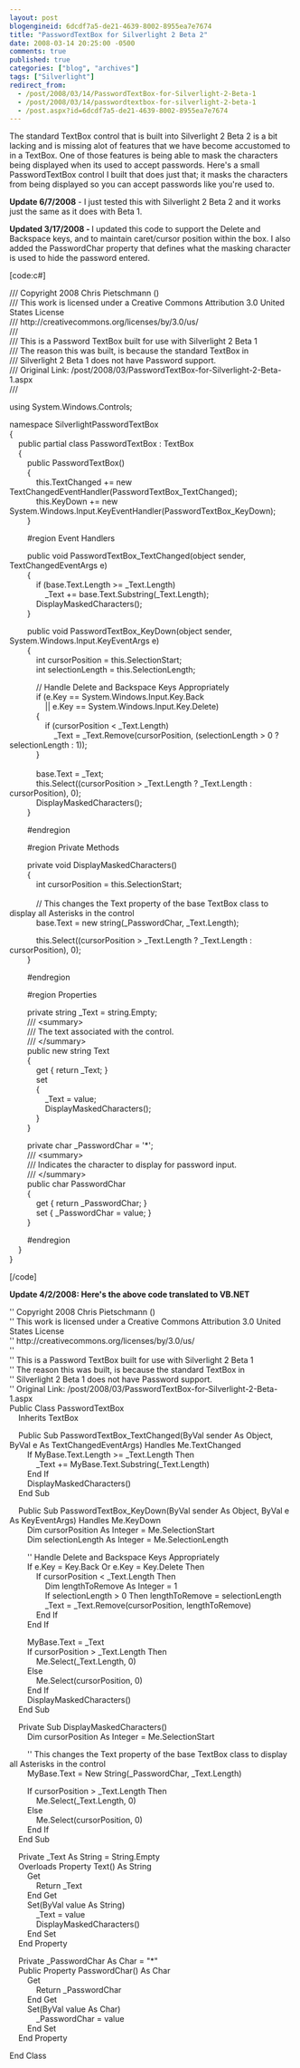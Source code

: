 ```yaml
---
layout: post
blogengineid: 6dcdf7a5-de21-4639-8002-8955ea7e7674
title: "PasswordTextBox for Silverlight 2 Beta 2"
date: 2008-03-14 20:25:00 -0500
comments: true
published: true
categories: ["blog", "archives"]
tags: ["Silverlight"]
redirect_from: 
  - /post/2008/03/14/PasswordTextBox-for-Silverlight-2-Beta-1
  - /post/2008/03/14/passwordtextbox-for-silverlight-2-beta-1
  - /post.aspx?id=6dcdf7a5-de21-4639-8002-8955ea7e7674
---
```

<!-- more -->
<p>
The standard TextBox control that is built into Silverlight 2 Beta&nbsp;2&nbsp;is a bit lacking and is missing alot of features that we have become accustomed to in a TextBox. One of those features is being able to mask the characters being displayed when its used to accept passwords. Here&#39;s a small PasswordTextBox control I built that does just that; it masks the characters from being displayed so you can accept passwords like you&#39;re used to. 
</p>
<p>
<strong>Update 6/7/2008</strong> - I just tested this with Silverlight 2 Beta 2 and it works just the same as it does with Beta 1.&nbsp;
</p>
<p>
<strong>Updated 3/17/2008 - </strong>I updated this code to support the Delete and Backspace keys, and to maintain caret/cursor position within the box. I also added the PasswordChar property that defines what the masking character is used to hide the password entered. 
</p>
<p>
[code:c#] 
</p>
<p>
/// Copyright 2008 Chris Pietschmann ()<br />
/// This work is licensed under a Creative Commons Attribution 3.0 United States License<br />
/// http://creativecommons.org/licenses/by/3.0/us/<br />
///<br />
/// This is a Password TextBox built for use with Silverlight 2 Beta 1<br />
/// The reason this was built, is because the standard TextBox in<br />
/// Silverlight 2 Beta 1 does not have Password support.<br />
/// Original Link: /post/2008/03/PasswordTextBox-for-Silverlight-2-Beta-1.aspx<br />
/// 
</p>
<p>
using System.Windows.Controls; 
</p>
<p>
namespace SilverlightPasswordTextBox<br />
{<br />
&nbsp;&nbsp;&nbsp; public partial class PasswordTextBox : TextBox<br />
&nbsp;&nbsp;&nbsp; {<br />
&nbsp;&nbsp;&nbsp;&nbsp;&nbsp;&nbsp;&nbsp; public PasswordTextBox()<br />
&nbsp;&nbsp;&nbsp;&nbsp;&nbsp;&nbsp;&nbsp; {<br />
&nbsp;&nbsp;&nbsp;&nbsp;&nbsp;&nbsp;&nbsp;&nbsp;&nbsp;&nbsp;&nbsp; this.TextChanged += new TextChangedEventHandler(PasswordTextBox_TextChanged);<br />
&nbsp;&nbsp;&nbsp;&nbsp;&nbsp;&nbsp;&nbsp;&nbsp;&nbsp;&nbsp;&nbsp; this.KeyDown += new System.Windows.Input.KeyEventHandler(PasswordTextBox_KeyDown);<br />
&nbsp;&nbsp;&nbsp;&nbsp;&nbsp;&nbsp;&nbsp; } 
</p>
<p>
&nbsp;&nbsp;&nbsp;&nbsp;&nbsp;&nbsp;&nbsp; #region Event Handlers 
</p>
<p>
&nbsp;&nbsp;&nbsp;&nbsp;&nbsp;&nbsp;&nbsp; public void PasswordTextBox_TextChanged(object sender, TextChangedEventArgs e)<br />
&nbsp;&nbsp;&nbsp;&nbsp;&nbsp;&nbsp;&nbsp; {<br />
&nbsp;&nbsp;&nbsp;&nbsp;&nbsp;&nbsp;&nbsp;&nbsp;&nbsp;&nbsp;&nbsp; if (base.Text.Length &gt;= _Text.Length)<br />
&nbsp;&nbsp;&nbsp;&nbsp;&nbsp;&nbsp;&nbsp;&nbsp;&nbsp;&nbsp;&nbsp;&nbsp;&nbsp;&nbsp;&nbsp; _Text += base.Text.Substring(_Text.Length);<br />
&nbsp;&nbsp;&nbsp;&nbsp;&nbsp;&nbsp;&nbsp;&nbsp;&nbsp;&nbsp;&nbsp; DisplayMaskedCharacters();<br />
&nbsp;&nbsp;&nbsp;&nbsp;&nbsp;&nbsp;&nbsp; } 
</p>
<p>
&nbsp;&nbsp;&nbsp;&nbsp;&nbsp;&nbsp;&nbsp; public void PasswordTextBox_KeyDown(object sender, System.Windows.Input.KeyEventArgs e)<br />
&nbsp;&nbsp;&nbsp;&nbsp;&nbsp;&nbsp;&nbsp; {<br />
&nbsp;&nbsp;&nbsp;&nbsp;&nbsp;&nbsp;&nbsp;&nbsp;&nbsp;&nbsp;&nbsp; int cursorPosition = this.SelectionStart;<br />
&nbsp;&nbsp;&nbsp;&nbsp;&nbsp;&nbsp;&nbsp;&nbsp;&nbsp;&nbsp;&nbsp; int selectionLength = this.SelectionLength; 
</p>
<p>
&nbsp;&nbsp;&nbsp;&nbsp;&nbsp;&nbsp;&nbsp;&nbsp;&nbsp;&nbsp;&nbsp; // Handle Delete and Backspace Keys Appropriately<br />
&nbsp;&nbsp;&nbsp;&nbsp;&nbsp;&nbsp;&nbsp;&nbsp;&nbsp;&nbsp;&nbsp; if (e.Key == System.Windows.Input.Key.Back<br />
&nbsp;&nbsp;&nbsp;&nbsp;&nbsp;&nbsp;&nbsp;&nbsp;&nbsp;&nbsp;&nbsp;&nbsp;&nbsp;&nbsp;&nbsp; || e.Key == System.Windows.Input.Key.Delete)<br />
&nbsp;&nbsp;&nbsp;&nbsp;&nbsp;&nbsp;&nbsp;&nbsp;&nbsp;&nbsp;&nbsp; {<br />
&nbsp;&nbsp;&nbsp;&nbsp;&nbsp;&nbsp;&nbsp;&nbsp;&nbsp;&nbsp;&nbsp;&nbsp;&nbsp;&nbsp;&nbsp; if (cursorPosition &lt; _Text.Length)<br />
&nbsp;&nbsp;&nbsp;&nbsp;&nbsp;&nbsp;&nbsp;&nbsp;&nbsp;&nbsp;&nbsp;&nbsp;&nbsp;&nbsp;&nbsp;&nbsp;&nbsp;&nbsp;&nbsp; _Text = _Text.Remove(cursorPosition, (selectionLength &gt; 0 ? selectionLength : 1));<br />
&nbsp;&nbsp;&nbsp;&nbsp;&nbsp;&nbsp;&nbsp;&nbsp;&nbsp;&nbsp;&nbsp; }<br />
&nbsp;&nbsp;&nbsp;&nbsp;&nbsp;&nbsp;&nbsp;&nbsp;&nbsp;&nbsp;&nbsp; <br />
&nbsp;&nbsp;&nbsp;&nbsp;&nbsp;&nbsp;&nbsp;&nbsp;&nbsp;&nbsp;&nbsp; base.Text = _Text;<br />
&nbsp;&nbsp;&nbsp;&nbsp;&nbsp;&nbsp;&nbsp;&nbsp;&nbsp;&nbsp;&nbsp; this.Select((cursorPosition &gt; _Text.Length ? _Text.Length : cursorPosition), 0);<br />
&nbsp;&nbsp;&nbsp;&nbsp;&nbsp;&nbsp;&nbsp;&nbsp;&nbsp;&nbsp;&nbsp; DisplayMaskedCharacters();<br />
&nbsp;&nbsp;&nbsp;&nbsp;&nbsp;&nbsp;&nbsp; } 
</p>
<p>
&nbsp;&nbsp;&nbsp;&nbsp;&nbsp;&nbsp;&nbsp; #endregion 
</p>
<p>
&nbsp;&nbsp;&nbsp;&nbsp;&nbsp;&nbsp;&nbsp; #region Private Methods 
</p>
<p>
&nbsp;&nbsp;&nbsp;&nbsp;&nbsp;&nbsp;&nbsp; private void DisplayMaskedCharacters()<br />
&nbsp;&nbsp;&nbsp;&nbsp;&nbsp;&nbsp;&nbsp; {<br />
&nbsp;&nbsp;&nbsp;&nbsp;&nbsp;&nbsp;&nbsp;&nbsp;&nbsp;&nbsp;&nbsp; int cursorPosition = this.SelectionStart;<br />
&nbsp;&nbsp;&nbsp;&nbsp;&nbsp;&nbsp;&nbsp;&nbsp;&nbsp;&nbsp;&nbsp; <br />
&nbsp;&nbsp;&nbsp;&nbsp;&nbsp;&nbsp;&nbsp;&nbsp;&nbsp;&nbsp;&nbsp; // This changes the Text property of the base TextBox class to display all Asterisks in the control<br />
&nbsp;&nbsp;&nbsp;&nbsp;&nbsp;&nbsp;&nbsp;&nbsp;&nbsp;&nbsp;&nbsp; base.Text = new string(_PasswordChar, _Text.Length); 
</p>
<p>
&nbsp;&nbsp;&nbsp;&nbsp;&nbsp;&nbsp;&nbsp;&nbsp;&nbsp;&nbsp;&nbsp; this.Select((cursorPosition &gt; _Text.Length ? _Text.Length : cursorPosition), 0);<br />
&nbsp;&nbsp;&nbsp;&nbsp;&nbsp;&nbsp;&nbsp; } 
</p>
<p>
&nbsp;&nbsp;&nbsp;&nbsp;&nbsp;&nbsp;&nbsp; #endregion 
</p>
<p>
&nbsp;&nbsp;&nbsp;&nbsp;&nbsp;&nbsp;&nbsp; #region Properties 
</p>
<p>
&nbsp;&nbsp;&nbsp;&nbsp;&nbsp;&nbsp;&nbsp; private string _Text = string.Empty;<br />
&nbsp;&nbsp;&nbsp;&nbsp;&nbsp;&nbsp;&nbsp; /// &lt;summary&gt;<br />
&nbsp;&nbsp;&nbsp;&nbsp;&nbsp;&nbsp;&nbsp; /// The text associated with the control.<br />
&nbsp;&nbsp;&nbsp;&nbsp;&nbsp;&nbsp;&nbsp; /// &lt;/summary&gt;<br />
&nbsp;&nbsp;&nbsp;&nbsp;&nbsp;&nbsp;&nbsp; public new string Text<br />
&nbsp;&nbsp;&nbsp;&nbsp;&nbsp;&nbsp;&nbsp; {<br />
&nbsp;&nbsp;&nbsp;&nbsp;&nbsp;&nbsp;&nbsp;&nbsp;&nbsp;&nbsp;&nbsp; get { return _Text; }<br />
&nbsp;&nbsp;&nbsp;&nbsp;&nbsp;&nbsp;&nbsp;&nbsp;&nbsp;&nbsp;&nbsp; set<br />
&nbsp;&nbsp;&nbsp;&nbsp;&nbsp;&nbsp;&nbsp;&nbsp;&nbsp;&nbsp;&nbsp; {<br />
&nbsp;&nbsp;&nbsp;&nbsp;&nbsp;&nbsp;&nbsp;&nbsp;&nbsp;&nbsp;&nbsp;&nbsp;&nbsp;&nbsp;&nbsp; _Text = value;<br />
&nbsp;&nbsp;&nbsp;&nbsp;&nbsp;&nbsp;&nbsp;&nbsp;&nbsp;&nbsp;&nbsp;&nbsp;&nbsp;&nbsp;&nbsp; DisplayMaskedCharacters();<br />
&nbsp;&nbsp;&nbsp;&nbsp;&nbsp;&nbsp;&nbsp;&nbsp;&nbsp;&nbsp;&nbsp; }<br />
&nbsp;&nbsp;&nbsp;&nbsp;&nbsp;&nbsp;&nbsp; } 
</p>
<p>
&nbsp;&nbsp;&nbsp;&nbsp;&nbsp;&nbsp;&nbsp; private char _PasswordChar = &#39;*&#39;;<br />
&nbsp;&nbsp;&nbsp;&nbsp;&nbsp;&nbsp;&nbsp; /// &lt;summary&gt;<br />
&nbsp;&nbsp;&nbsp;&nbsp;&nbsp;&nbsp;&nbsp; /// Indicates the character to display for password input.<br />
&nbsp;&nbsp;&nbsp;&nbsp;&nbsp;&nbsp;&nbsp; /// &lt;/summary&gt;<br />
&nbsp;&nbsp;&nbsp;&nbsp;&nbsp;&nbsp;&nbsp; public char PasswordChar<br />
&nbsp;&nbsp;&nbsp;&nbsp;&nbsp;&nbsp;&nbsp; {<br />
&nbsp;&nbsp;&nbsp;&nbsp;&nbsp;&nbsp;&nbsp;&nbsp;&nbsp;&nbsp;&nbsp; get { return _PasswordChar; }<br />
&nbsp;&nbsp;&nbsp;&nbsp;&nbsp;&nbsp;&nbsp;&nbsp;&nbsp;&nbsp;&nbsp; set { _PasswordChar = value; }<br />
&nbsp;&nbsp;&nbsp;&nbsp;&nbsp;&nbsp;&nbsp; } 
</p>
<p>
&nbsp;&nbsp;&nbsp;&nbsp;&nbsp;&nbsp;&nbsp; #endregion<br />
&nbsp;&nbsp;&nbsp; }<br />
} 
</p>
<p>
[/code] 
</p>
<p>
<strong>Update 4/2/2008: Here&#39;s the above code translated to VB.NET</strong> 
</p>
<p>
&#39;&#39; Copyright 2008 Chris Pietschmann ()<br />
&#39;&#39; This work is licensed under a Creative Commons Attribution 3.0 United States License<br />
&#39;&#39; http://creativecommons.org/licenses/by/3.0/us/<br />
&#39;&#39;<br />
&#39;&#39; This is a Password TextBox built for use with Silverlight 2 Beta 1<br />
&#39;&#39; The reason this was built, is because the standard TextBox in<br />
&#39;&#39; Silverlight 2 Beta 1 does not have Password support.<br />
&#39;&#39; Original Link: /post/2008/03/PasswordTextBox-for-Silverlight-2-Beta-1.aspx<br />
Public Class PasswordTextBox<br />
&nbsp;&nbsp;&nbsp; Inherits TextBox 
</p>
<p>
&nbsp;&nbsp;&nbsp; Public Sub PasswordTextBox_TextChanged(ByVal sender As Object, ByVal e As TextChangedEventArgs) Handles Me.TextChanged<br />
&nbsp;&nbsp;&nbsp;&nbsp;&nbsp;&nbsp;&nbsp; If MyBase.Text.Length &gt;= _Text.Length Then<br />
&nbsp;&nbsp;&nbsp;&nbsp;&nbsp;&nbsp;&nbsp;&nbsp;&nbsp;&nbsp;&nbsp; _Text += MyBase.Text.Substring(_Text.Length)<br />
&nbsp;&nbsp;&nbsp;&nbsp;&nbsp;&nbsp;&nbsp; End If<br />
&nbsp;&nbsp;&nbsp;&nbsp;&nbsp;&nbsp;&nbsp; DisplayMaskedCharacters()<br />
&nbsp;&nbsp;&nbsp; End Sub 
</p>
<p>
&nbsp;&nbsp;&nbsp; Public Sub PasswordTextBox_KeyDown(ByVal sender As Object, ByVal e As KeyEventArgs) Handles Me.KeyDown<br />
&nbsp;&nbsp;&nbsp;&nbsp;&nbsp;&nbsp;&nbsp; Dim cursorPosition As Integer = Me.SelectionStart<br />
&nbsp;&nbsp;&nbsp;&nbsp;&nbsp;&nbsp;&nbsp; Dim selectionLength As Integer = Me.SelectionLength 
</p>
<p>
&nbsp;&nbsp;&nbsp;&nbsp;&nbsp;&nbsp;&nbsp; &#39;&#39; Handle Delete and Backspace Keys Appropriately<br />
&nbsp;&nbsp;&nbsp;&nbsp;&nbsp;&nbsp;&nbsp; If e.Key = Key.Back Or e.Key = Key.Delete Then<br />
&nbsp;&nbsp;&nbsp;&nbsp;&nbsp;&nbsp;&nbsp;&nbsp;&nbsp;&nbsp;&nbsp; If cursorPosition &lt; _Text.Length Then<br />
&nbsp;&nbsp;&nbsp;&nbsp;&nbsp;&nbsp;&nbsp;&nbsp;&nbsp;&nbsp;&nbsp;&nbsp;&nbsp;&nbsp;&nbsp; Dim lengthToRemove As Integer = 1<br />
&nbsp;&nbsp;&nbsp;&nbsp;&nbsp;&nbsp;&nbsp;&nbsp;&nbsp;&nbsp;&nbsp;&nbsp;&nbsp;&nbsp;&nbsp; If selectionLength &gt; 0 Then lengthToRemove = selectionLength<br />
&nbsp;&nbsp;&nbsp;&nbsp;&nbsp;&nbsp;&nbsp;&nbsp;&nbsp;&nbsp;&nbsp;&nbsp;&nbsp;&nbsp;&nbsp; _Text = _Text.Remove(cursorPosition, lengthToRemove)<br />
&nbsp;&nbsp;&nbsp;&nbsp;&nbsp;&nbsp;&nbsp;&nbsp;&nbsp;&nbsp;&nbsp; End If<br />
&nbsp;&nbsp;&nbsp;&nbsp;&nbsp;&nbsp;&nbsp; End If 
</p>
<p>
&nbsp;&nbsp;&nbsp;&nbsp;&nbsp;&nbsp;&nbsp; MyBase.Text = _Text<br />
&nbsp;&nbsp;&nbsp;&nbsp;&nbsp;&nbsp;&nbsp; If cursorPosition &gt; _Text.Length Then<br />
&nbsp;&nbsp;&nbsp;&nbsp;&nbsp;&nbsp;&nbsp;&nbsp;&nbsp;&nbsp;&nbsp; Me.Select(_Text.Length, 0)<br />
&nbsp;&nbsp;&nbsp;&nbsp;&nbsp;&nbsp;&nbsp; Else<br />
&nbsp;&nbsp;&nbsp;&nbsp;&nbsp;&nbsp;&nbsp;&nbsp;&nbsp;&nbsp;&nbsp; Me.Select(cursorPosition, 0)<br />
&nbsp;&nbsp;&nbsp;&nbsp;&nbsp;&nbsp;&nbsp; End If<br />
&nbsp;&nbsp;&nbsp;&nbsp;&nbsp;&nbsp;&nbsp; DisplayMaskedCharacters()<br />
&nbsp;&nbsp;&nbsp; End Sub 
</p>
<p>
&nbsp;&nbsp;&nbsp; Private Sub DisplayMaskedCharacters()<br />
&nbsp;&nbsp;&nbsp;&nbsp;&nbsp;&nbsp;&nbsp; Dim cursorPosition As Integer = Me.SelectionStart 
</p>
<p>
&nbsp;&nbsp;&nbsp;&nbsp;&nbsp;&nbsp;&nbsp; &#39;&#39; This changes the Text property of the base TextBox class to display all Asterisks in the control<br />
&nbsp;&nbsp;&nbsp;&nbsp;&nbsp;&nbsp;&nbsp; MyBase.Text = New String(_PasswordChar, _Text.Length) 
</p>
<p>
&nbsp;&nbsp;&nbsp;&nbsp;&nbsp;&nbsp;&nbsp; If cursorPosition &gt; _Text.Length Then<br />
&nbsp;&nbsp;&nbsp;&nbsp;&nbsp;&nbsp;&nbsp;&nbsp;&nbsp;&nbsp;&nbsp; Me.Select(_Text.Length, 0)<br />
&nbsp;&nbsp;&nbsp;&nbsp;&nbsp;&nbsp;&nbsp; Else<br />
&nbsp;&nbsp;&nbsp;&nbsp;&nbsp;&nbsp;&nbsp;&nbsp;&nbsp;&nbsp;&nbsp; Me.Select(cursorPosition, 0)<br />
&nbsp;&nbsp;&nbsp;&nbsp;&nbsp;&nbsp;&nbsp; End If<br />
&nbsp;&nbsp;&nbsp; End Sub 
</p>
<p>
&nbsp;&nbsp;&nbsp; Private _Text As String = String.Empty<br />
&nbsp;&nbsp;&nbsp; Overloads Property Text() As String<br />
&nbsp;&nbsp;&nbsp;&nbsp;&nbsp;&nbsp;&nbsp; Get<br />
&nbsp;&nbsp;&nbsp;&nbsp;&nbsp;&nbsp;&nbsp;&nbsp;&nbsp;&nbsp;&nbsp; Return _Text<br />
&nbsp;&nbsp;&nbsp;&nbsp;&nbsp;&nbsp;&nbsp; End Get<br />
&nbsp;&nbsp;&nbsp;&nbsp;&nbsp;&nbsp;&nbsp; Set(ByVal value As String)<br />
&nbsp;&nbsp;&nbsp;&nbsp;&nbsp;&nbsp;&nbsp;&nbsp;&nbsp;&nbsp;&nbsp; _Text = value<br />
&nbsp;&nbsp;&nbsp;&nbsp;&nbsp;&nbsp;&nbsp;&nbsp;&nbsp;&nbsp;&nbsp; DisplayMaskedCharacters()<br />
&nbsp;&nbsp;&nbsp;&nbsp;&nbsp;&nbsp;&nbsp; End Set<br />
&nbsp;&nbsp;&nbsp; End Property 
</p>
<p>
&nbsp;&nbsp;&nbsp; Private _PasswordChar As Char = &quot;*&quot;<br />
&nbsp;&nbsp;&nbsp; Public Property PasswordChar() As Char<br />
&nbsp;&nbsp;&nbsp;&nbsp;&nbsp;&nbsp;&nbsp; Get<br />
&nbsp;&nbsp;&nbsp;&nbsp;&nbsp;&nbsp;&nbsp;&nbsp;&nbsp;&nbsp;&nbsp; Return _PasswordChar<br />
&nbsp;&nbsp;&nbsp;&nbsp;&nbsp;&nbsp;&nbsp; End Get<br />
&nbsp;&nbsp;&nbsp;&nbsp;&nbsp;&nbsp;&nbsp; Set(ByVal value As Char)<br />
&nbsp;&nbsp;&nbsp;&nbsp;&nbsp;&nbsp;&nbsp;&nbsp;&nbsp;&nbsp;&nbsp; _PasswordChar = value<br />
&nbsp;&nbsp;&nbsp;&nbsp;&nbsp;&nbsp;&nbsp; End Set<br />
&nbsp;&nbsp;&nbsp; End Property 
</p>
<p>
End Class 
</p>
<p>
&nbsp;
</p>
